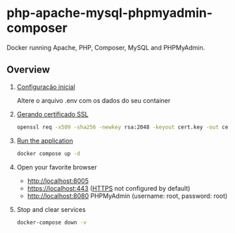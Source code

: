 # php-apache-mysql-phpmyadmin-composer

Docker running Apache, PHP, Composer, MySQL and PHPMyAdmin.

## Overview

1. [Configuração inicial](#initial-config)

    Altere o arquivo .env com os dados do seu container

2. [Gerando certificado SSL](#certificate)

    ```sh
    openssl req -x509 -sha256 -newkey rsa:2048 -keyout cert.key -out cert.crt -days 365 -nodes
    ```

3. [Run the application](#run-application)

    ```sh
    docker compose up -d
    ```

4. Open your favorite browser

    * [http://localhost:8005](http://localhost:8005/)
    * [https://localhost:443](https://localhost:443/) ([HTTPS](#configure-apache-with-ssl-certificates) not configured by default)
    * [http://localhost:8080](http://localhost:8080/) PHPMyAdmin (username: root, password: root)
    
5. Stop and clear services

    ```sh
    docker-compose down -v
    ```
